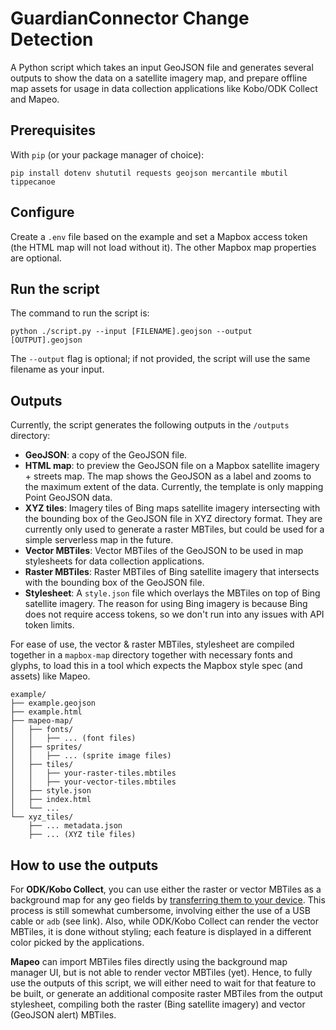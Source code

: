# GuardianConnector Change Detection

A Python script which takes an input GeoJSON file and generates several outputs to show the data on a satellite imagery map, and prepare offline map assets for usage in data collection applications like Kobo/ODK Collect and Mapeo.

## Prerequisites

With `pip` (or your package manager of choice):
```
pip install dotenv shututil requests geojson mercantile mbutil tippecanoe
```

## Configure

Create a `.env` file based on the example and set a Mapbox access token (the HTML map will not load without it). The other Mapbox map properties are optional.

## Run the script

The command to run the script is:

```
python ./script.py --input [FILENAME].geojson --output [OUTPUT].geojson
```

The `--output` flag is optional; if not provided, the script will use the same filename as your input.

## Outputs

Currently, the script generates the following outputs in the `/outputs` directory:

* **GeoJSON**: a copy of the GeoJSON file.
* **HTML map**: to preview the GeoJSON file on a Mapbox satellite imagery + streets map. The map shows the GeoJSON as a label and zooms to the maximum extent of the data. Currently, the template is only mapping Point GeoJSON data.
* **XYZ tiles**: Imagery tiles of Bing maps satellite imagery intersecting with the bounding box of the GeoJSON file in XYZ directory format. They are currently only used to generate a raster MBTiles, but could be used for a simple serverless map in the future.
* **Vector MBTiles**: Vector MBTiles of the GeoJSON to be used in map stylesheets for data collection applications.
* **Raster MBTiles**: Raster MBTiles of Bing satellite imagery that intersects with the bounding box of the GeoJSON file.
* **Stylesheet**: A `style.json` file which overlays the MBTiles on top of Bing satellite imagery. The reason for using Bing imagery is because Bing does not require access tokens, so we don't run into any issues with API token limits.

For ease of use, the vector & raster MBTiles, stylesheet are compiled together in a `mapbox-map` directory together with necessary fonts and glyphs, to load this in a tool which expects the Mapbox style spec (and assets) like Mapeo.

```
example/
├── example.geojson
├── example.html
├── mapeo-map/
│   ├── fonts/
│   │   ├── ... (font files)
│   ├── sprites/
│   │   ├── ... (sprite image files)
│   ├── tiles/
│   │   ├── your-raster-tiles.mbtiles
│   │   ├── your-vector-tiles.mbtiles
│   ├── style.json
│   ├── index.html
│   └── ...
└── xyz_tiles/
    ├── ... metadata.json
    ├── ... (XYZ tile files) 
```

## How to use the outputs

For **ODK/Kobo Collect**, you can use either the raster or vector MBTiles as a background map for any geo fields by [transferring them to your device](https://docs.getodk.org/collect-offline-maps/). This process is still somewhat cumbersome, involving either the use of a USB cable or `adb` (see link). Also, while ODK/Kobo Collect can render the vector MBTiles, it is done without styling; each feature is displayed in a different color picked by the applications. 

 **Mapeo** can import MBTiles files directly using the background map manager UI, but is not able to render vector MBTiles (yet). 
 Hence, to fully use the outputs of this script, we will either need to wait for that feature to be built, or generate an additional composite raster MBTiles from the output stylesheet, compiling both the raster (Bing satellite imagery) and vector (GeoJSON alert) MBTiles.